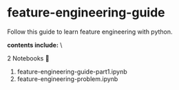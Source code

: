 # feature-engineering-guide
Follow this guide to learn feature engineering with python.

**contents include:** \

2 Notebooks 📙 
1. feature-engineering-guide-part1.ipynb
2. feature-engineering-problem.ipynb
